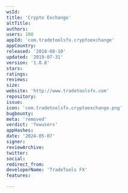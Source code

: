 ```yaml
---
wsId: 
title: 'Crypto Exchange'
altTitle: 
authors: 
users: 100
appId: 'com.tradetoolsfx.cryptoexchange'
appCountry: 
released: '2018-08-10'
updated: '2019-07-31'
version: '1.0.8'
stars: 
ratings: 
reviews: 
size: 
website: 'http://www.tradetoolsfx.com'
repository: 
issue: 
icon: 'com.tradetoolsfx.cryptoexchange.png'
bugbounty: 
meta: 'removed'
verdict: 'fewusers'
appHashes: 
date: '2024-05-07'
signer: 
reviewArchive: 
twitter: 
social: 
redirect_from: 
developerName: 'TradeTools FX'
features: 

---
```


